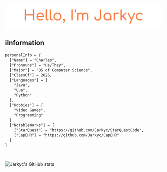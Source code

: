 <a href="https://jarkyc.github.io"><img src="./assets/readme_header.png" align="middle" alt="Hello, I am Jarkyc!" /></a>

## ℹ️Information
```
personalInfo = {
  ["Name"] = "Charles",
  ["Pronouns"] = "He/They",
  ["Major"] = "BS of Computer Science",
  ["ClassOf"] = 2026,
  ["Languages"] = {
    "Java", 
    "Lua", 
    "Python"
  },
  ["Hobbies"] = {
    "Video Games", 
    "Programming"
  }
  ["NotableWorks"] = {
    ["StarQuest"] = "https://github.com/Jarkyc/StarQuestCode",
    ["CapEHR"] = "https://github.com/Jarkyc/CapEHR"
  }
}
```

<br>

![Jarkyc's GitHub stats](https://github-readme-stats.vercel.app/api?username=jarkyc&count_private=true)
